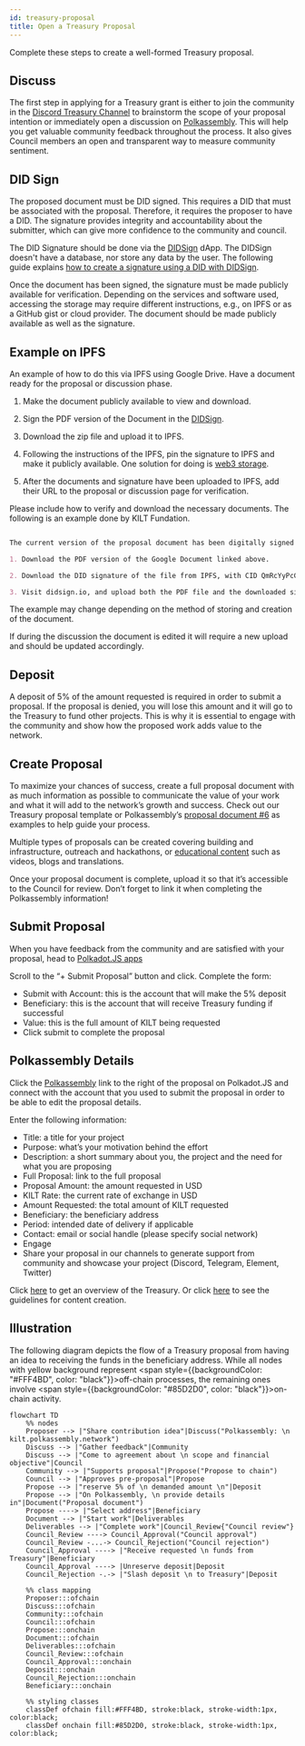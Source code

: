 ```yaml
---
id: treasury-proposal
title: Open a Treasury Proposal
---
```


Complete these steps to create a well-formed Treasury proposal.

## Discuss

The first step in applying for a Treasury grant is either to join the community in the [Discord Treasury Channel](https://discord.gg/nUpqDfQ6kJ) to brainstorm the scope of your proposal intention or immediately open a discussion on [Polkassembly](https://kilt.polkassembly.network/discussions).
This will help you get valuable community feedback throughout the process.
It also gives Council members an open and transparent way to measure community sentiment.

## DID Sign

The proposed document must be DID signed.
This requires a DID that must be associated with the proposal.
Therefore, it requires the proposer to have a DID.
The signature provides integrity and accountability about the submitter, which can give more confidence to the community and council.

The DID Signature should be done via the [DIDSign](https://didsign.io/) dApp.
The DIDSign doesn't have a database, nor store any data by the user.
The following guide explains [how to create a signature using a DID with DIDSign](https://kilt-protocol.org/files/How-to-Guide-DIDsign.pdf).

Once the document has been signed, the signature must be made publicly available for verification.
Depending on the services and software used, accessing the storage may require different instructions, e.g., on IPFS or as a GitHub gist or cloud provider.
The document should be made publicly available as well as the signature.

## Example on IPFS

An example of how to do this via IPFS using Google Drive.
Have a document ready for the proposal or discussion phase.

1. Make the document publicly available to view and download.

2. Sign the PDF version of the Document in the [DIDSign](https://didsign.io/).

3. Download the zip file and upload it to IPFS.

4. Following the instructions of the IPFS, pin the signature to IPFS and make it publicly available. One solution for doing is [web3 storage](https://web3.storage/).

5. After the documents and signature have been uploaded to IPFS, add their URL to the proposal or discussion page for verification.

Please include how to verify and download the necessary documents.
The following is an example done by KILT Fundation.

```md

The current version of the proposal document has been digitally signed with one of the DIDs that KILT Fundation controls. To verify the signature:

1. Download the PDF version of the Google Document linked above.

2. Download the DID signature of the file from IPFS, with CID QmRcYyPcCKGDQno2m5qBSZq7dftoZKuwraF9C9M96rXR36 (e.g., ipfs.io).

3. Visit didsign.io, and upload both the PDF file and the downloaded signature. The signature should verify correctly and link to the KILT tx in which the timestamp was generated.
```

The example may change depending on the method of storing and creation of the document.

If during the discussion the document is edited it will require a new upload and should be updated accordingly.

## Deposit

A deposit of 5% of the amount requested is required in order to submit a proposal.
If the proposal is denied, you will lose this amount and it will go to the Treasury to fund other projects.
This is why it is essential to engage with the community and show how the proposed work adds value to the network.

## Create Proposal

To maximize your chances of success, create a full proposal document with as much information as possible to communicate the value of your work and what it will add to the network’s growth and success.
Check out our Treasury proposal template or Polkassembly’s [proposal document #6](https://docs.google.com/document/d/1K0ScDodCxzgoqHSp-62rW0JLvBpMRgH97R37OoqYH-0) as examples to help guide your process.

Multiple types of proposals can be created covering building and infrastructure, outreach and hackathons, or [educational content](04_content_creation_guidelines.md) such as videos, blogs and translations.

Once your proposal document is complete, upload it so that it’s accessible to the Council for review.
Don’t forget to link it when completing the Polkassembly information!

## Submit Proposal

When you have feedback from the community and are satisfied with your proposal, head to [Polkadot.JS apps](https://polkadot.js.org/apps/?rpc=wss://spiritnet.api.onfinality.io/public-ws#/treasury)

Scroll to  the “+ Submit Proposal” button and click.
Complete the form:

* Submit with Account: this is the account that will make the 5% deposit
* Beneficiary: this is the account that will receive Treasury funding if successful
* Value: this is the full amount of KILT being requested
* Click submit to complete the proposal

## Polkassembly Details

Click the [Polkassembly](https://kilt.polkassembly.network/discussions) link to the right of the proposal on Polkadot.JS and connect with the account that you used to submit the proposal in order to be able to edit the proposal details.

Enter the following information:

* Title: a title for your project
* Purpose: what’s your motivation behind the effort
* Description: a short summary about you, the project and the need for what you are proposing
* Full Proposal: link to the full proposal
* Proposal Amount: the amount requested in USD
* KILT Rate: the current rate of exchange in USD
* Amount Requested: the total amount of KILT requested
* Beneficiary: the beneficiary address
* Period: intended date of delivery if applicable
* Contact: email or social handle (please specify social network)
* Engage
* Share your proposal in our channels to generate support from community and showcase your project (Discord, Telegram, Element, Twitter)

Click [here](https://www.kilt.io/treasury/overview/) to get an overview of the Treasury.
Or click [here](https://www.kilt.io/treasury/content-creation/) to see the guidelines for content creation.

## Illustration

The following diagram depicts the flow of a Treasury proposal from having an idea to receiving the funds in the beneficiary address.
While all nodes with yellow background represent <span style={{backgroundColor: "#FFF4BD", color: "black"}}>off-chain processes</span>, the remaining ones involve <span style={{backgroundColor: "#85D2D0", color: "black"}}>on-chain activity</span>.

<div class="kilt-mermaid">

```mermaid
flowchart TD
    %% nodes
    Proposer --> |"Share contribution idea"|Discuss("Polkassembly: \n kilt.polkassembly.network")
    Discuss --> |"Gather feedback"|Community
    Discuss --> |"Come to agreement about \n scope and financial objective"|Council
    Community --> |"Supports proposal"|Propose("Propose to chain")
    Council --> |"Approves pre-proposal"|Propose
    Propose --> |"reserve 5% of \n demanded amount \n"|Deposit
    Propose --> |"On Polkassembly, \n provide details in"|Document("Proposal document")
    Propose ----> |"Select address"|Beneficiary
    Document --> |"Start work"|Deliverables
    Deliverables --> |"Complete work"|Council_Review{"Council review"}
    Council_Review ----> Council_Approval("Council approval")
    Council_Review -...-> Council_Rejection("Council rejection")
    Council_Approval ----> |"Receive requested \n funds from Treasury"|Beneficiary
    Council_Approval ----> |Unreserve deposit|Deposit
    Council_Rejection -.-> |"Slash deposit \n to Treasury"|Deposit

    %% class mapping
    Proposer:::ofchain
    Discuss:::ofchain
    Community:::ofchain
    Council:::ofchain
    Propose:::onchain
    Document:::ofchain
    Deliverables:::ofchain
    Council_Review:::ofchain
    Council_Approval:::onchain
    Deposit:::onchain
    Council_Rejection:::onchain
    Beneficiary:::onchain

    %% styling classes
    classDef ofchain fill:#FFF4BD, stroke:black, stroke-width:1px, color:black;
    classDef onchain fill:#85D2D0, stroke:black, stroke-width:1px, color:black;
```

</div>
